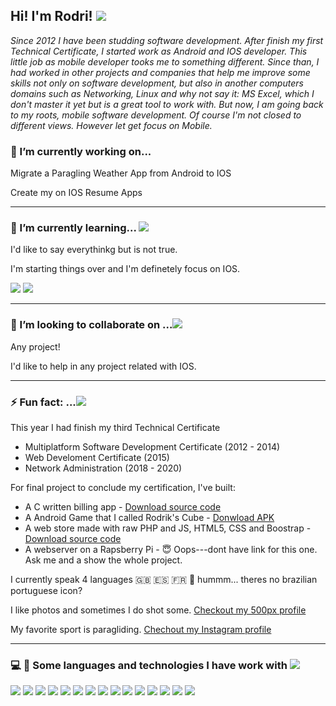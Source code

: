

## Hi! I'm Rodri! ![](https://raw.githubusercontent.com/rodri2d2/rodri2d2/master/hi%20.jpeg)



*Since 2012 I have been studding software development.
After finish my first Technical Certificate, I started work as Android and IOS developer.
This little job as mobile developer tooks me to something different. Since than, I had worked in other projects and companies that help me improve some skills not only on software development, but also in another computers domains such as Networking, Linux and why not say it: MS Excel, which I don't master it yet but is a great tool to work with.
But now, I am going back to my roots, mobile software development. Of course I'm not closed to different views. However let get focus on Mobile.*
<!--
[![alt text][1.1]](www.linkedin.com/in/rodricandido)
[![alt text][2.1]](https://www.instagram.com/rodri2d2/)
[![alt text][3.1]](https://500px.com/p/rodrigoadelinocandido)
-->


### 🔭  I’m currently working on...

 Migrate a Paragling Weather App from Android to IOS
 
 Create my on IOS Resume Apps
 
---

### 🌱  I’m currently learning... ![](https://raw.githubusercontent.com/rodri2d2/rodri2d2/master/study.jpeg)

I'd like to say everythinkg but is not true. 

I'm starting things over and I'm definetely focus on IOS.

[<img src="https://img.icons8.com/fluent/48/000000/swift.png"/>]()
[<img src="https://img.icons8.com/color/48/000000/xcode.png"/>]()

---

### 👯  I’m looking to collaborate on ...![](https://raw.githubusercontent.com/rodri2d2/rodri2d2/master/think.jpeg)

Any project!

I'd like to help in any project related with IOS.

---
<!-- ### 🤔 I’m looking for help with .. -->

<!--
- 💬 Ask me about ...
- 📫 How to reach me: ...
- 😄 Pronouns: ...
-->


### ⚡ Fun fact: ...![](https://raw.githubusercontent.com/rodri2d2/rodri2d2/master/fun2.jpeg)

This year I had finish my third Technical Certificate 
 * Multiplatform Software Development Certificate (2012 - 2014)
 * Web Develoment Certificate (2015)
 * Network Administration (2018 - 2020)
 
For final project to conclude my certification, I've built:
 * A C written billing app - [Download source code](https://github.com/rodri2d2/rodri2d2/blob/master/FacturacionPlus.zip)
 * A Android Game that I called Rodrik's Cube - [Donwload APK](https://github.com/rodri2d2/rodri2d2/blob/master/proyectoAndroid.apk)
 * A web store made with raw PHP and JS, HTML5, CSS and Boostrap  - [Download source code](https://github.com/rodri2d2/rodri2d2/blob/master/onlineStore.zip)
 * A webserver on a Rapsberry Pi  -  :innocent: Oops---dont have link for this one. Ask me and a show the whole project.


I currently speak 4 languages :gb:  :es:  :fr: 🤔 hummm... theres no brazilian portuguese icon?

I like photos and sometimes I do shot some. [Checkout my 500px profile](https://500px.com/p/rodrigoadelinocandido)

My favorite sport is paragliding. [Chechout my Instagram profile](https://www.instagram.com/rodri2d2/)




---

### :computer:  :hammer:  Some languages and technologies I have work with ![](https://raw.githubusercontent.com/rodri2d2/rodri2d2/master/fun.jpeg)

[<img src="https://img.icons8.com/fluent/48/000000/swift.png"/>]()
[<img src="https://img.icons8.com/officel/40/000000/php-logo.png"/>]()
[<img src="https://img.icons8.com/color/48/000000/javascript.png"/>]()
[<img src="https://img.icons8.com/color/48/000000/java-coffee-cup-logo.png"/>]()
[<img src="https://img.icons8.com/color/48/000000/html-5.png"/>]()
[<img src="https://img.icons8.com/color/48/000000/css3.png"/>]()
[<img src="https://img.icons8.com/ios/50/000000/mysql-logo.png"/>]()
[<img src="https://img.icons8.com/color/48/000000/xcode.png"/>]()
[<img src="https://img.icons8.com/fluent/48/000000/visual-studio-code-2019.png"/>]()
[<img src="https://img.icons8.com/fluent/48/000000/android-os.png"/>]()
[<img src="https://img.icons8.com/officel/40/000000/java-eclipse.png"/>]()
[<img src="https://img.icons8.com/color/48/000000/microsoft-excel-2019--v1.png"/>]()
[<img src="https://img.icons8.com/officel/40/000000/mac-os.png"/>]()
[<img src="https://img.icons8.com/color/48/000000/kali-linux.png"/>]()
[<img src="https://img.icons8.com/color/48/000000/linux.png"/>]()



[1.1]: https://img.icons8.com/ios/48/000000/linkedin.png
[2.1]: https://img.icons8.com/ios/48/000000/instagram-new.png
[3.1]: https://img.icons8.com/ios/48/000000/500px-new.png
